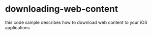 # downloading-web-content
this code sample describes how to download web content to your iOS applications 
